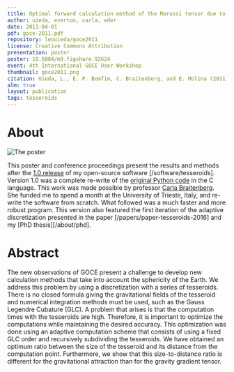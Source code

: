 ```yaml
---
title: Optimal forward calculation method of the Marussi tensor due to a geologic structure at GOCE height
author: uieda, everton, carla, eder
date: 2011-04-01
pdf: goce-2011.pdf
repository: leouieda/goce2011
license: Creative Commons Attribution
presentation: poster
poster: 10.6084/m9.figshare.92624
event: 4th International GOCE User Workshop
thumbnail: goce2011.png
citation: Uieda, L., E. P. Bomfim, C. Braitenberg, and E. Molina (2011), Optimal forward calculation method of the Marussi tensor due to a geologic structure at GOCE height, Proc. of 4th International GOCE User Workshop, pp. 1–5
alm: true
layout: publication
tags: tesseroids
---
```


# About

![The poster](/images/poster-goce2011.png)

This poster and conference proceedings present the results and methods after
the [1.0 release](http://dx.doi.org/10.5281/zenodo.15803) of my open-source
software [/software/tesseroids].
Version 1.0 was a complete re-write of the
[original Python code](http://dx.doi.org/10.5281/zenodo.15804) in the C
language.
This work was made possible by professor
[Carla Braitenberg](http://www.lithoflex.org/).
She funded me to spend a month at the University of Trieste, Italy, and
re-write the software from scratch.
What followed was a much faster and more robust program.
This version also featured the first iteration of the adaptive discretization
presented in the paper [/papers/paper-tesseroids-2016] and my [PhD
thesis][/about/phd].


# Abstract

The new observations of GOCE present a challenge to develop new calculation
methods that take into account the sphericity of the Earth. We address this
problem by using a discretization with a series of tesseroids. There is no
closed formula giving the gravitational fields of the tesseroid and numerical
integration methods must be used, such as the Gauss Legendre Cubature (GLC). A
problem that arises is that the computation times with the tesseroids are high.
Therefore, it is important to optimize the computations while maintaining the
desired accuracy. This optimization was done using an adaptive computation
scheme that consists of using a fixed GLC order and recursively subdividing the
tesseroids. We have obtained an optimum ratio between the size of the tesseroid
and its distance from the computation point. Furthermore, we show that this
size-to-distance ratio is different for the gravitational attraction than for
the gravity gradient tensor.

